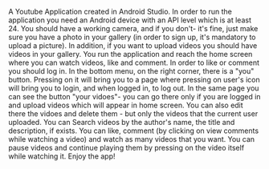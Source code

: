 A Youtube Application created in Android Studio. In order to run the application you need an Android device with an API level which is at least 24. You should have a working camera, and if you don't- it's fine, just make sure you have a photo in your gallery (in order to sign up, it's mandatory to upload a picture). In addition, if you want to upload videos you should have videos in your gallery. You run the application and reach the home screen where you can watch videos, like and comment. In order to like or comment you should log in. In the bottom menu, on the right corner, there is a "you" button. Pressing on it will bring you to a page where pressing on user's icon will bring you to login, and when logged in, to log out. In the same page you can see the button "your vidoes"- you can go there only if you are logged in and upload videos which will appear in home screen. You can also edit there the vidoes and delete them - but only the videos that the current user uploaded. You can Search videos by the author's name, the title and description, if exists. You can like, comment (by clicking on view comments while watching a video) and watch as many videos that you want. You can pause videos and continue playing them by pressing on the video itself while watching it. Enjoy the app!
